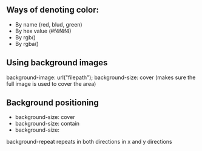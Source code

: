 ## Ways of denoting color:
- By name (red, blud, green)
- By hex value (#f4f4f4)
- By rgb()
- By rgba()

## Using background images
background-image: url("filepath");
background-size: cover (makes sure the full image is used to cover the area)


## Background positioning
- background-size: cover
- background-size: contain
- background-size: 

background-repeat repeats in both directions in x and y directions